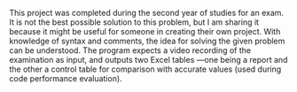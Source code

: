 This project was completed during the second year of studies for an exam. 
It is not the best possible solution to this problem, but I am sharing it because it might be useful for someone in creating their own project. 
With knowledge of syntax and comments, the idea for solving the given problem can be understood.
The program expects a video recording of the examination as input, and outputs two Excel tables —one being a report and the other a control table for comparison with accurate values (used during code performance evaluation).

